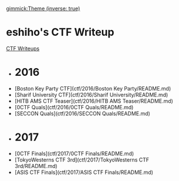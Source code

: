 [gimmick:Theme (inverse: true)](flatly)
# eshiho's CTF Writeup

[CTF Writeups]()

  * # 2016
  * [Boston Key Party CTF](ctf/2016/Boston Key Party/README.md)
  * [Sharif University CTF](ctf/2016/Sharif University/README.md)
  * [HITB AMS CTF Teaser](ctf/2016/HITB AMS Teaser/README.md)
  * [0CTF Quals](ctf/2016/0CTF Quals/README.md)
  * [SECCON Quals](ctf/2016/SECCON Quals/README.md)
  * # 2017
  * [0CTF Finals](ctf/2017/0CTF Finals/README.md)
  * [TokyoWesterns CTF 3rd](ctf/2017/TokyoWesterns CTF 3rd/README.md)
  * [ASIS CTF Finals](ctf/2017/ASIS CTF Finals/README.md)
